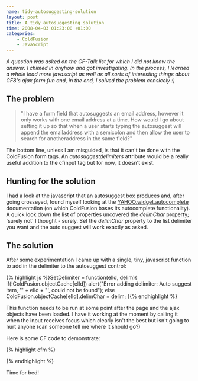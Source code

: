```yaml
---
name: tidy-autosuggesting-solution
layout: post
title: A tidy autosuggesting solution
time: 2008-04-03 01:23:00 +01:00
categories:
    - ColdFusion
    - JavaScript
---
```

*A question was asked on the CF-Talk list for which I did not know the answer. I chimed in anyhow and got investigating. In the process, I learned a whole load more javascript as well as all sorts of interesting things about CF8's ajax form fun and, in the end, I solved the problem consicely :)*<!--more-->

The problem
-----------

>"I have a form field that autosuggests an email address, however it only works with one email address at a time. How would I go
>about setting it up so that when a user starts typing the autosuggest will append the emailaddress with a semicolon and then
>allow the user to search for anotheraddress in the same field?"

The bottom line, unless I am misguided, is that it can't be done with the ColdFusion form tags. An *autosuggestdelimiters* attribute would be a really useful addition to the cfinput tag but for now, it doesn't exist.

Hunting for the solution
------------------------

I had a look at the javascript that an autosuggest box produces and, after going crosseyed, found myself looking at the <a href="http://developer.yahoo.com/yui/docs/YAHOO.widget.AutoComplete.html">YAHOO.widget.autocomplete</a> documentation (on which ColdFusion bases its autocomplete functionality). A quick look down the list of properties uncovered the *delimChar* property; 'surely not' I thought - surely. Set the *delimChar* property to the list delimiter you want and the auto suggest will work exactly as asked.

The solution
------------

After some experimentation I came up with a single, tiny, javascript function to add in the delimiter to the autosuggest control:

{% highlight js %}SetDelimiter = function(elId, delim){
   if(!ColdFusion.objectCache[elId])
      alert("Error adding delimiter: Auto suggest item, '" + elId + "', could not be found");
   else
      ColdFusion.objectCache[elId].delimChar = delim;
}{% endhighlight %}

This function needs to be run at some point after the page and the ajax objects have been loaded. I have it working at the moment by calling it when the input receives focus which clearly isn't the best but isn't going to hurt anyone (can someone tell me where it should go?)

Here is some CF code to demonstrate:

{% highlight cfm %}
<script type="text/javascript" src="SetAutoSuggestDelimiter.js"></script>
<cfform action="" method="post">
	<cfinput name="person" autosuggest="cfc:foo.bar({cfautosuggestvalue})" onfocus="SetDelimiter('person',';')"/>
</cfform>
{% endhighlight %}

Time for bed!
